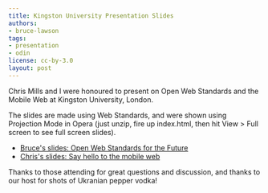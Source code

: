 ```yaml
---
title: Kingston University Presentation Slides
authors:
- bruce-lawson
tags:
- presentation
- odin
license: cc-by-3.0
layout: post
---
```


<p>Chris Mills and I were honoured to present on Open Web Standards and the Mobile Web at Kingston University, London.</p>

<p>The slides are made using Web Standards, and were shown using Projection Mode in Opera (just unzip, fire up index.html, then hit View &gt; Full screen to see full screen slides).</p>

<ul>
<li><a href="/blog/kingston-university-presentation-slides/Kingston-Uni-Bruce-April09.zip">Bruce&#39;s slides: Open Web Standards for the Future</a></li>
<li><a href="/blog/kingston-university-presentation-slides/Chris_slides_kingstonuni_preso.zip">Chris&#39;s slides: Say hello to the mobile web</a></li>
</ul>

<p>Thanks to those attending for great questions and discussion, and thanks to our host for shots of Ukranian pepper vodka!</p>
